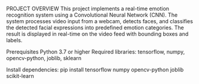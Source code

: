 PROJECT OVERVIEW
This project implements a real-time emotion recognition system using a Convolutional Neural Network (CNN). The system processes video input from a webcam, detects faces, and classifies the detected facial expressions into predefined emotion categories. The result is displayed in real-time on the video feed with bounding boxes and labels.

Prerequisites
  Python 3.7 or higher
  Required libraries: tensorflow, numpy, opencv-python, joblib, sklearn

Install dependencies:
pip install tensorflow numpy opencv-python joblib scikit-learn
